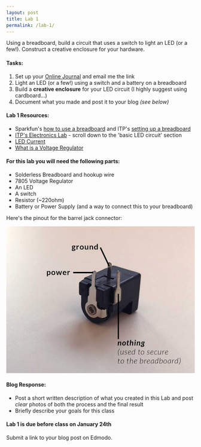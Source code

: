 ```yaml
---
layout: post
title: Lab 1
permalink: /lab-1/
---
```


Using a breadboard, build a circuit that uses a switch to light an LED (or a few!). Construct a creative enclosure for your hardware.

#### Tasks:

1. Set up your [Online Journal](/journal/) and email me the link
2. Light an LED (or a few!) using a switch and a battery on a breadboard
3. Build a **creative enclosure** for your LED circuit (I highly suggest using cardboard...)
4. Document what you made and post it to your blog *(see below)*

#### Lab 1 Resources:

+ Sparkfun's [how to use a breadboard](https://learn.sparkfun.com/tutorials/how-to-use-a-breadboard) and ITP's [setting up a breadboard](https://itp.nyu.edu/physcomp/labs/labs-electronics/breadboard/)
+ [ITP's Electronics Lab](https://itp.nyu.edu/physcomp/labs/labs-electronics/electronics/) - scroll down to the 'basic LED circuit' section
+ [LED Current](https://vimeo.com/album/2801639/video/78674965)
+ [What is a Voltage Regulator](https://itp.nyu.edu/physcomp/labs/labs-electronics/components/)

#### For this lab you will need the following parts:

+ Solderless Breadboard and hookup wire
+ 7805 Voltage Regulator
+ An LED
+ A switch
+ Resistor (~220ohm)
+ Battery or Power Supply (and a way to connect this to your breadboard)

Here's the pinout for the barrel jack connector:

![barrel jack to breadboard connector](../img/barrel-jack.jpg "Logo Title Text 1")


#### Blog Response:

+ Post a short written description of what you created in this Lab and post *clear* photos of both the process and the final result
+ Briefly describe your goals for this class


#### Lab 1 is due before class on January 24th

Submit a link to your blog post on Edmodo. 